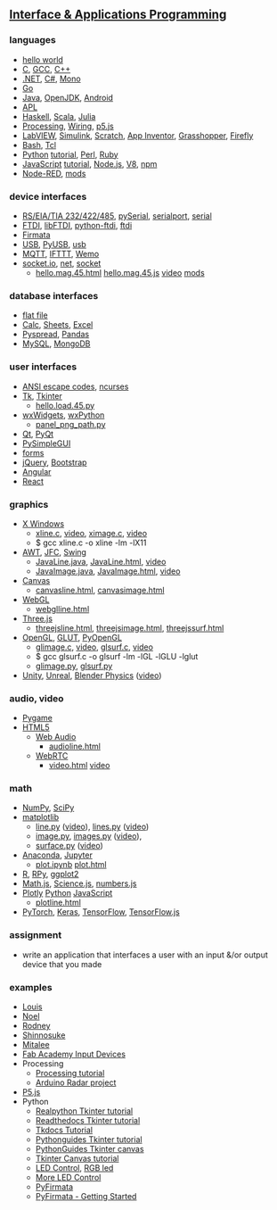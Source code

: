 ## [Interface & Applications Programming](http://academy.cba.mit.edu/classes/interface_application_programming/index.html)

### languages
- [hello world](http://helloworldcollection.de/)
- [C](http://publications.gbdirect.co.uk/c_book/), [GCC](http://gcc.gnu.org/), [C++](https://gcc.gnu.org/projects/cxx-status.html)
- [.NET](http://www.dotnetfoundation.org/), [C#](http://www.ecma-international.org/publications/standards/Ecma-334.htm), [Mono](http://www.mono-project.com/)
- [Go](https://golang.org/)
- [Java](http://www.java.com/), [OpenJDK](http://openjdk.java.net/), [Android](http://developer.android.com/index.html)
- [APL](http://tryapl.org/)
- [Haskell](https://www.haskell.org/), [Scala](http://www.scala-lang.org/), [Julia](https://julialang.org/)
- [Processing](http://processing.org/), [Wiring](http://www.wiring.org.co/), [p5.js](http://p5js.org/)
- [LabVIEW](http://www.ni.com/labview/), [Simulink](http://www.mathworks.com/products/simulink/), [Scratch](http://scratch.mit.edu/), [App Inventor](http://appinventor.mit.edu/), [Grasshopper](http://www.grasshopper3d.com/), [Firefly](http://www.fireflyexperiments.com/)
- [Bash](http://www.gnu.org/s/bash/), [Tcl](http://www.tcl.tk/)
- [Python](http://www.python.org/) [tutorial](http://docs.python.org/tutorial/), [Perl](http://www.perl.org/), [Ruby](http://www.ruby-lang.org/en/)
- [JavaScript](https://developer.mozilla.org/en-US/docs/Web/JavaScript) [tutorial](https://developer.mozilla.org/en-US/Learn/Getting_started_with_the_web/JavaScript_basics), [Node.js](http://nodejs.org/), [V8](https://developers.google.com/v8/), [npm](https://www.npmjs.org/)
- [Node-RED](https://nodered.org/), [mods](http://mods.cba.mit.edu/)

### device interfaces
- [RS/EIA/TIA 232/422/485](http://www.camiresearch.com/Data_Com_Basics/RS232_standard.html), [pySerial](https://github.com/pyserial/pyserial), [serialport](https://www.npmjs.org/package/serialport), [serial](https://developer.chrome.com/apps/app_serial)
- [FTDI](http://www.ftdichip.com/), [libFTDI](http://www.intra2net.com/en/developer/libftdi/), [python-ftdi](http://packages.ubuntu.com/python-ftdi), [ftdi](https://www.npmjs.com/package/ftdi)
- [Firmata](https://www.arduino.cc/en/Reference/Firmata)
- [USB](http://www.usb.org/), [PyUSB](https://github.com/walac/pyusb/), [usb](https://www.npmjs.com/package/usb)
- [MQTT](http://mqtt.org/), [IFTTT](https://ifttt.com/), [Wemo](https://www.wemo.com/)
- [socket.io](https://socket.io/docs/v3/index.html), [net](https://nodejs.org/api/net.html), [socket](http://docs.python.org/2/library/socket.html)
   - [hello.mag.45.html](http://academy.cba.mit.edu/classes/input_devices/mag/hello.mag.45.html) [hello.mag.45.js](http://academy.cba.mit.edu/classes/input_devices/mag/hello.mag.45.js) [video](http://academy.cba.mit.edu/classes/input_devices/mag/hello.mag.45.js.mp4) [mods](http://academy.cba.mit.edu/classes/input_devices/mag/hello.mag.45.mods.mp4)

### database interfaces
- [flat file](https://www.techopedia.com/definition/25956/flat-file)
- [Calc](https://www.libreoffice.org/discover/calc/), [Sheets](https://www.google.com/sheets/about/), [Excel](https://support.microsoft.com/en-us/office/what-is-data-streamer-1d52ffce-261c-4d7b-8017-89e8ee2b806f)
- [Pyspread](http://manns.github.io/pyspread/), [Pandas](http://pandas.pydata.org/)
- [MySQL](https://www.mysql.com/), [MongoDB](https://www.mongodb.org/)

### user interfaces
- [ANSI escape codes](https://gist.github.com/fnky/458719343aabd01cfb17a3a4f7296797), [ncurses](https://en.wikipedia.org/wiki/Ncurses#:~:text=ncurses%20(new%20curses)%20is%20a,runs%20under%20a%20terminal%20emulator.)
- [Tk](http://www.tcl.tk/), [Tkinter](https://wiki.python.org/moin/TkInter)
  - [hello.load.45.py](http://academy.cba.mit.edu/classes/input_devices/step/hello.load.45.mp4)
- [wxWidgets](http://wxwidgets.org/), [wxPython](http://www.wxpython.org/)
  - [panel_png_path.py](http://kokompe.cba.mit.edu/index.html)
- [Qt](https://www.qt.io/), [PyQt](http://wiki.python.org/moin/PyQt)
- [PySimpleGUI](https://pysimplegui.readthedocs.io/en/latest/#jump-start)
- [forms](http://www.w3.org/TR/html5/forms.html)
- [jQuery](http://jqueryui.com/widget/), [Bootstrap](http://getbootstrap.com/)
- [Angular](https://angularjs.org/)
- [React](https://reactjs.org/)

### graphics
- [X Windows](http://www.x.org/)
  - [xline.c](http://academy.cba.mit.edu/classes/interface_application_programming/xline.c), [video](http://academy.cba.mit.edu/classes/interface_application_programming/xline.mp4), [ximage.c](http://academy.cba.mit.edu/classes/interface_application_programming/ximage.c), [video](http://academy.cba.mit.edu/classes/interface_application_programming/ximage.mp4)
  - $ gcc xline.c -o xline -lm -lX11
- [AWT](http://www.oracle.com/technetwork/java/index.html), [JFC](http://www.oracle.com/technetwork/java/index.html), [Swing](http://www.oracle.com/technetwork/java/index.html)
   - [JavaLine.java](http://academy.cba.mit.edu/classes/interface_application_programming/JavaLine.java), [JavaLine.html](http://academy.cba.mit.edu/classes/interface_application_programming/JavaLine.html), [video](http://academy.cba.mit.edu/classes/interface_application_programming/JavaImage.mp4)
   - [JavaImage.java](http://academy.cba.mit.edu/classes/interface_application_programming/JavaImage.java), [JavaImage.html](http://academy.cba.mit.edu/classes/interface_application_programming/JavaImage.html), [video](http://academy.cba.mit.edu/classes/interface_application_programming/JavaImage.mp4)
- [Canvas](http://www.w3.org/TR/2dcontext/)
   - [canvasline.html](http://academy.cba.mit.edu/classes/interface_application_programming/programs/canvasline.html), [canvasimage.html](http://academy.cba.mit.edu/classes/interface_application_programming/programs/canvasimage.html)
- [WebGL](http://www.khronos.org/webgl/)
   - [webglline.html](http://academy.cba.mit.edu/classes/interface_application_programming/programs/webglline.html)
- [Three.js](http://threejs.org/)
   - [threejsline.html](http://academy.cba.mit.edu/classes/interface_application_programming/programs/threejsline.html), [threejsimage.html](http://academy.cba.mit.edu/classes/interface_application_programming/programs/threejsimage.html), [threejssurf.html](http://academy.cba.mit.edu/classes/interface_application_programming/programs/threejssurf.html)
- [OpenGL](http://www.opengl.org/), [GLUT](http://www.opengl.org/resources/libraries/glut/), [PyOpenGL](http://pyopengl.sourceforge.net/)
   - [glimage.c](http://academy.cba.mit.edu/classes/interface_application_programming/glimage.c), [video](http://academy.cba.mit.edu/classes/interface_application_programming/glimage.mp4), [glsurf.c](http://academy.cba.mit.edu/classes/interface_application_programming/glsurf.c), [video](http://academy.cba.mit.edu/classes/interface_application_programming/glsurf.mp4)
   - $ gcc glsurf.c -o glsurf -lm -lGL -lGLU -lglut
   - [glimage.py](http://academy.cba.mit.edu/classes/interface_application_programming/glimage.py), [glsurf.py](http://academy.cba.mit.edu/classes/interface_application_programming/glsurf.py)
- [Unity](https://unity3d.com/), [Unreal](https://www.unrealengine.com/), [Blender Physics](https://docs.blender.org/manual/en/latest/physics/index.html) ([video](http://academy.cba.mit.edu/classes/interface_application_programming/physics.mp4))

### audio, video
- [Pygame](https://www.pygame.org/wiki/about)
- [HTML5](http://www.html5rocks.com/en/features/multimedia)
   - [Web Audio](https://developer.mozilla.org/en-US/docs/Web/API/Web_Audio_API)
      - [audioline.html](http://academy.cba.mit.edu/classes/interface_application_programming/programs/audioline.html)
   - [WebRTC](http://www.webrtc.org/)
      - [video.html](http://academy.cba.mit.edu/classes/input_devices/video.html) [video](http://academy.cba.mit.edu/classes/input_devices/video.mp4)

### math
- [NumPy](http://www.numpy.org/), [SciPy](http://www.scipy.org/)
- [matplotlib](http://matplotlib.org/)
   - [line.py](http://academy.cba.mit.edu/classes/interface_application_programming/programs/line.py) ([video](http://academy.cba.mit.edu/classes/interface_application_programming/matline.mp4)), [lines.py](http://academy.cba.mit.edu/classes/interface_application_programming/programs/lines.py) ([video](http://academy.cba.mit.edu/classes/interface_application_programming/matlines.mp4))
   - [image.py](http://academy.cba.mit.edu/classes/interface_application_programming/programs/image.py), [images.py](http://academy.cba.mit.edu/classes/interface_application_programming/programs/images.py) ([video](http://academy.cba.mit.edu/classes/interface_application_programming/matimage.mp4)), 
   - [surface.py](http://academy.cba.mit.edu/classes/interface_application_programming/programs/surface.py) ([video](http://academy.cba.mit.edu/classes/interface_application_programming/surface.mp4))
- [Anaconda](https://www.continuum.io/), [Jupyter](http://jupyter.org/)
   - [plot.ipynb](http://academy.cba.mit.edu/classes/interface_application_programming/programs/plot.ipynb) [plot.html](http://academy.cba.mit.edu/classes/interface_application_programming/programs/plot.html)
- [R](http://www.r-project.org/), [RPy](http://rpy.sourceforge.net/), [ggplot2](http://ggplot2.org/)
- [Math.js](http://mathjs.org/), [Science.js](https://www.npmjs.org/package/science), [numbers.js](https://www.npmjs.org/package/numbers)
- [Plotly](https://plot.ly/) [Python](https://plot.ly/python/) [JavaScript](https://plot.ly/javascript)
   - [plotline.html](http://academy.cba.mit.edu/classes/interface_application_programming/programs/plotline.html)
- [PyTorch](https://pytorch.org/tutorials/beginner/deep_learning_60min_blitz.html), [Keras](https://keras.io/), [TensorFlow](https://www.tensorflow.org/), [TensorFlow.js](https://js.tensorflow.org/)

### assignment
- write an application that interfaces a user with an input &/or output device that you made

### examples
- [Louis](http://archive.fabacademy.org/fabacademy2017/fablabsingapore/students/216/exercise16.html)
- [Noel](http://fab.academany.org/2020/labs/singapore/students/noel-kristian/exercise12.html)
- [Rodney](http://fabacademy.org/archives/2015/as/students/dorville.rodney/c14_interface_programming.html)
- [Shinnosuke](http://archive.fabacademy.org/2016/fablabkyushu/students/174/exercise16.html)
- [Mitalee](https://fabacademy.org/2020/labs/barcelona/students/mitalee-parikh/Interface%20%26%20Application%20Programming/)
- [Fab Academy Input Devices](http://academy.cba.mit.edu/classes/input_devices/index.html)
- Processing
   - [Processing tutorial](https://processing.org/tutorials/electronics)
   - [Arduino Radar project](https://howtomechatronics.com/projects/arduino-radar-project/)
- [P5.js](https://itp.nyu.edu/physcomp/labs/labs-serial-communication/lab-serial-input-to-the-p5-js-ide/)
- Python
   - [Realpython Tkinter tutorial](https://realpython.com/python-gui-tkinter/) 
   - [Readthedocs Tkinter tutorial](https://python-textbok.readthedocs.io/en/1.0/Introduction_to_GUI_Programming.html#)
   - [Tkdocs Tutorial](https://tkdocs.com/tutorial/index.html)
   - [Pythonguides Tkinter tutorial](https://pythonguides.com/python-gui-programming/)
   - [PythonGuides Tkinter canvas](https://pythonguides.com/python-tkinter-canvas/)
   - [Tkinter Canvas tutorial](https://pythonguides.com/python-tkinter-canvas/)
   - [LED Control](http://arduinolearning.com/code/led-control-with-arduino-and-python-tkinter.php), [RGB led](https://www.hackster.io/BogdanFlr/rgb-led-control-with-arduino-and-python-tkinter-4b2969)
   - [More LED Control](https://pythonforundergradengineers.com/python-arduino-potentiometer.html)
   - [PyFirmata](https://realpython.com/arduino-python/)
   - [PyFirmata - Getting Started](https://realpython.com/arduino-python/)
   
